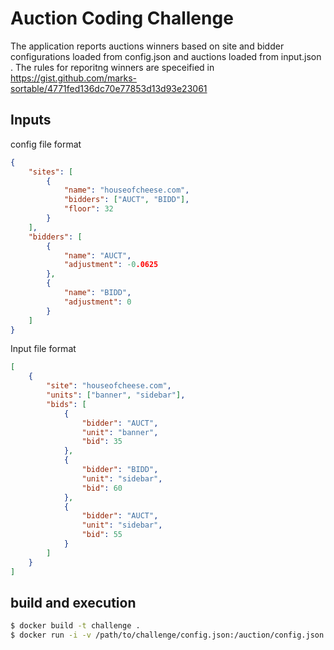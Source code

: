 # Auction Coding Challenge

The application reports auctions winners based on site and bidder configurations loaded from config.json and auctions loaded from input.json . The rules for reporitng winners are speceified in https://gist.github.com/marks-sortable/4771fed136dc70e77853d13d93e23061




## Inputs

config file format


```json
{
    "sites": [
        {
            "name": "houseofcheese.com",
            "bidders": ["AUCT", "BIDD"],
            "floor": 32
        }
    ],
    "bidders": [
        {
            "name": "AUCT",
            "adjustment": -0.0625
        },
        {
            "name": "BIDD",
            "adjustment": 0
        }
    ]
}
```
Input file format

```json
[
    {
        "site": "houseofcheese.com",
        "units": ["banner", "sidebar"],
        "bids": [
            {
                "bidder": "AUCT",
                "unit": "banner",
                "bid": 35
            },
            {
                "bidder": "BIDD",
                "unit": "sidebar",
                "bid": 60
            },
            {
                "bidder": "AUCT",
                "unit": "sidebar",
                "bid": 55
            }
        ]
    }
]
```


## build and execution

```bash
$ docker build -t challenge .
$ docker run -i -v /path/to/challenge/config.json:/auction/config.json challenge < /path/to/challenge/input.json
